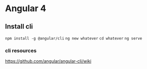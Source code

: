 # Angular 4

## Install cli

```npm install -g @angular/cli```
```ng new whatever```
```cd whatever```
```ng serve```

### cli resources
https://github.com/angular/angular-cli/wiki